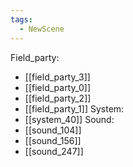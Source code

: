 ```yaml
---
tags:
  - NewScene
---
```

Field_party:
- [[field_party_3]]
- [[field_party_0]]
- [[field_party_2]]
- [[field_party_1]]
System:
- [[system_40]]
Sound:
- [[sound_104]]
- [[sound_156]]
- [[sound_247]]
